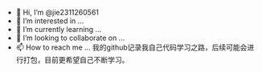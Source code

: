 - 👋 Hi, I’m @jie2311260561
- 👀 I’m interested in ...
- 🌱 I’m currently learning ...
- 💞️ I’m looking to collaborate on ...
- 📫 How to reach me ...
我的github记录我自己代码学习之路，后续可能会进行打包，目前更希望自己不断学习。
<!---
jie2311260561/jie2311260561 is a ✨ special ✨ repository because its `README.md` (this file) appears on your GitHub profile.
You can click the Preview link to take a look at your changes.
--->

